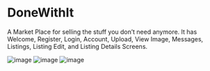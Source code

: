 # DoneWithIt
A Market Place for selling the stuff you don’t need anymore.
It has Welcome, Register, Login, Account, Upload, View Image, Messages, Listings,
Listing Edit, and Listing Details Screens.

![image](https://user-images.githubusercontent.com/43754676/153374800-1592c41e-f041-46e6-a01f-bcdf3f30eb23.png)
![image](https://user-images.githubusercontent.com/43754676/153374849-70796bed-0355-4839-a9b9-e9862c363cbf.png)
![image](https://user-images.githubusercontent.com/43754676/153374878-24e570fa-789e-4d2a-9c97-795e1f2c5ca7.png)
